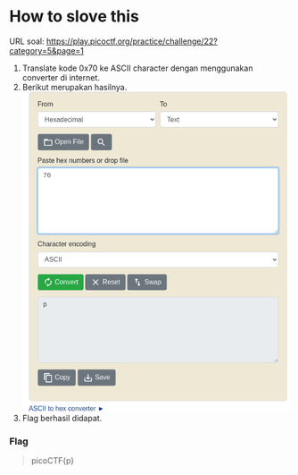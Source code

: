 # How to slove this

URL soal: https://play.picoctf.org/practice/challenge/22?category=5&page=1

1. Translate kode 0x70 ke ASCII character dengan menggunakan converter di internet.
2. Berikut merupakan hasilnya.<br>
![gambar1](images/gambar01_Gener_08.png)
3. Flag berhasil didapat.

### Flag
>picoCTF{p}